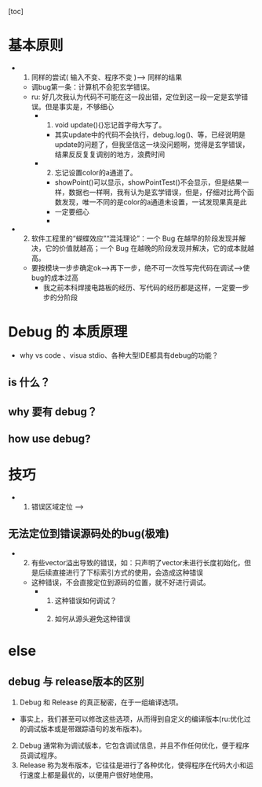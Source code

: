 [toc]

# 基本原则

- 1. 同样的尝试( 输入不变、程序不变 )--> 同样的结果
	- 调bug第一条：计算机不会犯玄学错误。
	- ru: 好几次我认为代码不可能在这一段出错，定位到这一段一定是玄学错误。但是事实是，不够细心
		- 1. void update(){}忘记首字母大写了。
			- 其实update中的代码不会执行，debug.log()、等，已经说明是update的问题了，但我坚信这一块没问题啊，觉得是玄学错误，结果反反复复调别的地方，浪费时间
		- 2. 忘记设置color的a通道了。
			- showPoint()可以显示，showPointTest()不会显示，但是结果一样，数据也一样啊，我有认为是玄学错误，但是，仔细对比两个函数发现，唯一不同的是color的a通道未设置，一试发现果真是此
			- 一定要细心
			- 
- 2. 软件工程里的“蝴蝶效应”“混沌理论”：一个 Bug 在越早的阶段发现并解决，它的价值就越高；一个 Bug 在越晚的阶段发现并解决，它的成本就越高。
	- 要按模块一步步确定ok-->再下一步，绝不可一次性写完代码在调试-->使bug的成本过高
		- 我之前本科焊接电路板的经历、写代码的经历都是这样，一定要一步步的分阶段


# Debug 的 本质原理
- why vs code 、visua stdio、各种大型IDE都具有debug的功能？
## is 什么？
## why 要有 debug？
## how use debug?

# 技巧

- 1. 错误区域定位 -->  


## 无法定位到错误源码处的bug(极难)
- 2. 有些vector溢出导致的错误，如：只声明了vector未进行长度初始化，但是后续直接进行了下标索引方式的使用，会造成这种错误
	- 这种错误，不会直接定位到源码的位置，就不好进行调试。
		- 1. 这种错误如何调试？
		- 2. 如何从源头避免这种错误


# else

## debug 与 release版本的区别
1. Debug 和 Release 的真正秘密，在于一组编译选项。
- 事实上，我们甚至可以修改这些选项，从而得到自定义的编译版本(ru:优化过的调试版本或是带跟踪语句的发布版本)。

2. Debug 通常称为调试版本，它包含调试信息，并且不作任何优化，便于程序员调试程序。
3. Release 称为发布版本，它往往是进行了各种优化，使得程序在代码大小和运行速度上都是最优的，以便用户很好地使用。